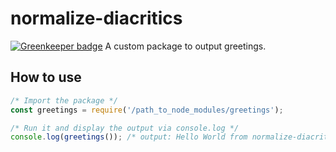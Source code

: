 # normalize-diacritics

[![Greenkeeper badge](https://badges.greenkeeper.io/motss/normalize-diacritics.svg)](https://greenkeeper.io/)
A custom package to output greetings.

## How to use
```js
/* Import the package */
const greetings = require('/path_to_node_modules/greetings');

/* Run it and display the output via console.log */
console.log(greetings()); /* output: Hello World from normalize-diacritics! */
```
